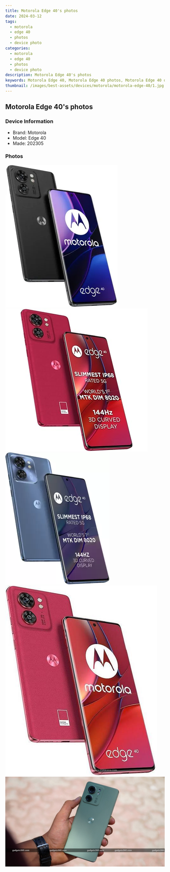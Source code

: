 ```yaml
---
title: Motorola Edge 40's photos
date: 2024-03-12
tags: 
  - motorola
  - edge 40
  - photos
  - device photo
categories: 
  - motorola
  - edge 40
  - photos
  - device photo
description: Motorola Edge 40's photos
keywords: Motorola Edge 40, Motorola Edge 40 photos, Motorola Edge 40 device photo
thumbnail: /images/best-assets/devices/motorola/motorola-edge-40/1.jpg
---
```


## Motorola Edge 40's photos

### Device Information

- Brand: Motorola
- Model: Edge 40
- Made: 202305

### Photos

![/images/best-assets/devices/motorola/motorola-edge-40/1.jpg](/images/best-assets/devices/motorola/motorola-edge-40/1.jpg)
![/images/best-assets/devices/motorola/motorola-edge-40/2.jpg](/images/best-assets/devices/motorola/motorola-edge-40/2.jpg)
![/images/best-assets/devices/motorola/motorola-edge-40/3.jpg](/images/best-assets/devices/motorola/motorola-edge-40/3.jpg)
![/images/best-assets/devices/motorola/motorola-edge-40/4.jpg](/images/best-assets/devices/motorola/motorola-edge-40/4.jpg)
![/images/best-assets/devices/motorola/motorola-edge-40/5.jpg](/images/best-assets/devices/motorola/motorola-edge-40/5.jpg)
